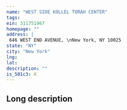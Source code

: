 ```yaml
---
name: "WEST SIDE KOLLEL TORAH CENTER"
tags:
ein: 311751967
homepage: ""
address: |
 646 WEST END AVENUE, \nNew York, NY 10025
state: "NY"
city: "New York"
lng: 
lat: 
description: ""
is_501c3: X
---
```


## Long description


